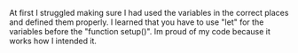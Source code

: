 At first I struggled making sure I had used the variables in the correct places and defined them properly. I learned that you have to use "let" for the variables before the "function setup()". Im proud of my code because it works how I intended it. 

